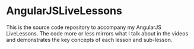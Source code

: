 AngularJSLiveLessons
====================

This is the source code repository to accompany my AngularJS LiveLessons. The code more or less mirrors what I talk about in the videos and demonstrates the key concepts of each lesson and sub-lesson.
